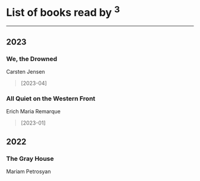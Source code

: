 # List of books read by [](https://plus.google.com/u/0/114091474098743820596/)<sup>3</sup>
---

## 2023

### We, the Drowned
Carsten Jensen
> [2023-04] 


### All Quiet on the Western Front
Erich Maria Remarque
> [2023-01] 



## 2022

### The Gray House
Mariam Petrosyan



